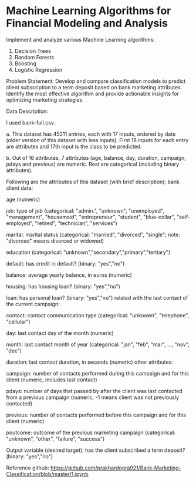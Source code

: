 # Machine Learning Algorithms for Financial Modeling and Analysis

Implement and analyze various Machine Learning algorithms: 

1. Decision Trees 
2. Random Forests 
3. Boosting 
4. Logistic Regression


Problem Statement: Develop and compare classification models to predict client subscription to a term deposit based on bank marketing attributes. Identify the most effective algorithm and provide actionable insights for optimizing marketing strategies.

Data Description:

I used bank-full.csv.

a. This dataset has 45211 entries, each with 17 inputs, ordered by date (older version of this dataset with less inputs). First 16 inputs for each entry are attributes and 17th input is the class to be predicted.

b. Out of 16 attributes, 7 attributes (age, balance, day, duration, campaign, pdays and previous) are numeric. Rest are categorical (including binary attributes).

Following are the attributes of this dataset (with brief description): bank client data:

age (numeric)

job: type of job (categorical: "admin.", "unknown", "unemployed", "management", "housemaid", "entrepreneur", "student", "blue-collar", "self-employed", "retired", "technician", "services")

marital: marital status (categorical: "married", "divorced", "single"; note: "divorced" means divorced or widowed)

education (categorical: "unknown","secondary","primary","tertiary")

default: has credit in default? (binary: "yes","no")

balance: average yearly balance, in euros (numeric)

housing: has housing loan? (binary: "yes","no")

loan: has personal loan? (binary: "yes","no") related with the last contact of the current campaign:

contact: contact communication type (categorical: "unknown", "telephone", "cellular")

day: last contact day of the month (numeric)

month: last contact month of year (categorical: "jan", "feb", "mar", ..., "nov", "dec")

duration: last contact duration, in seconds (numeric) other attributes:

campaign: number of contacts performed during this campaign and for this client (numeric, includes last contact)

pdays: number of days that passed by after the client was last contacted from a previous campaign (numeric, -1 means client was not previously contacted)

previous: number of contacts performed before this campaign and for this client (numeric)

poutcome: outcome of the previous marketing campaign (categorical: "unknown", "other", "failure", "success") 

Output variable (desired target): has the client subscribed a term deposit? (binary: "yes","no")


Reference github: https://github.com/prakhardogra921/Bank-Marketing-Classification/blob/master/1.ipynb
